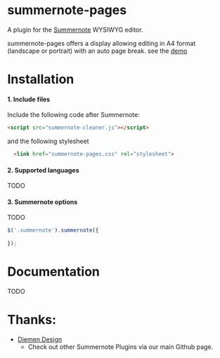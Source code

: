 # summernote-pages
A plugin for the [Summernote](https://github.com/summernote/summernote/) WYSIWYG editor.

summernote-pages offers a display allowing editing in A4 format (landscape or portrait) with an auto page break.
see the [demo](https://jvancoillie.github.io/summernote-pages/)
# Installation

#### 1. Include files

Include the following code after Summernote:

```html
<script src="summernote-cleaner.js"></script>
```

and the following stylesheet
```html
  <link href="summernote-pages.css" rel="stylesheet">
```
#### 2. Supported languages

TODO

#### 3. Summernote options

TODO
```javascript
$('.summernote').summernote({
  
});
```

# Documentation

TODO

# Thanks:
- [Diemen Design](https://github.com/DiemenDesign/)
    - Check out  other Summernote Plugins via our main Github page.